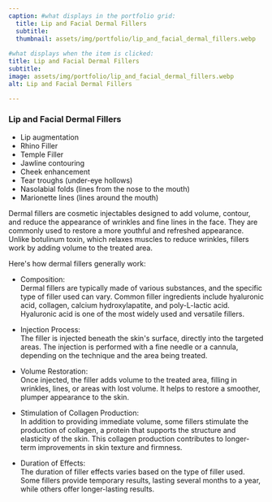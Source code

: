 ```yaml
---
caption: #what displays in the portfolio grid:
  title: Lip and Facial Dermal Fillers
  subtitle:  
  thumbnail: assets/img/portfolio/lip_and_facial_dermal_fillers.webp
  
#what displays when the item is clicked:
title: Lip and Facial Dermal Fillers
subtitle: 
image: assets/img/portfolio/lip_and_facial_dermal_fillers.webp
alt: Lip and Facial Dermal Fillers

---
```

### Lip and Facial Dermal Fillers
- Lip augmentation
- Rhino Filler
- Temple Filler 
- Jawline contouring
- Cheek enhancement
- Tear troughs (under-eye hollows)
- Nasolabial folds (lines from the nose to the mouth)
- Marionette lines (lines around the mouth)

Dermal fillers are cosmetic injectables designed to add volume, contour, and reduce the appearance of wrinkles and fine lines in the face. They are commonly used to restore a more youthful and refreshed appearance. Unlike botulinum toxin, which relaxes muscles to reduce wrinkles, fillers work by adding volume to the treated area.  

Here's how dermal fillers generally work:
- Composition:  
  Dermal fillers are typically made of various substances, and the specific type of filler used can vary. Common filler ingredients include hyaluronic acid, collagen, calcium hydroxylapatite, and poly-L-lactic acid. Hyaluronic acid is one of the most widely used and versatile fillers.

- Injection Process:  
The filler is injected beneath the skin's surface, directly into the targeted areas. The injection is performed with a fine needle or a cannula, depending on the technique and the area being treated.

- Volume Restoration:  
Once injected, the filler adds volume to the treated area, filling in wrinkles, lines, or areas with lost volume. It helps to restore a smoother, plumper appearance to the skin.

- Stimulation of Collagen Production:  
In addition to providing immediate volume, some fillers stimulate the production of collagen, a protein that supports the structure and elasticity of the skin. This collagen production contributes to longer-term improvements in skin texture and firmness.

- Duration of Effects:  
The duration of filler effects varies based on the type of filler used. Some fillers provide temporary results, lasting several months to a year, while others offer longer-lasting results.
